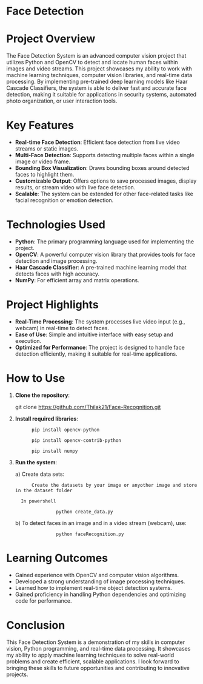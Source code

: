 # Face Detection

# Project Overview

The Face Detection System is an advanced computer vision project that utilizes Python and OpenCV to detect and locate human faces within images and video streams. This project showcases
my ability to work with machine learning techniques, computer vision libraries, and real-time data processing. By implementing pre-trained deep learning models like Haar Cascade 
Classifiers, the system is able to deliver fast and accurate face detection, making it suitable for applications in security systems, automated photo organization, or user interaction tools.

# Key Features

- **Real-time Face Detection**: Efficient face detection from live video streams or static images.
- **Multi-Face Detection**: Supports detecting multiple faces within a single image or video frame.
- **Bounding Box Visualization**: Draws bounding boxes around detected faces to highlight them.
- **Customizable Output**: Offers options to save processed images, display results, or stream video with live face detection.
- **Scalable**: The system can be extended for other face-related tasks like facial recognition or emotion detection.

# Technologies Used

- **Python**: The primary programming language used for implementing the project.
- **OpenCV**: A powerful computer vision library that provides tools for face detection and image processing.
- **Haar Cascade Classifier**: A pre-trained machine learning model that detects faces with high accuracy.
- **NumPy**: For efficient array and matrix operations.

# Project Highlights

- **Real-Time Processing**: The system processes live video input (e.g., webcam) in real-time to detect faces.
- **Ease of Use**: Simple and intuitive interface with easy setup and execution.
- **Optimized for Performance**: The project is designed to handle face detection efficiently, making it suitable for real-time applications.

# How to Use

1. **Clone the repository**:

      git clone https://github.com/Thilak21/Face-Recognition.git
    

2. **Install required libraries**:

             pip install opencv-python
   
             pip install opencv-contrib-python
   
             pip install numpy
    

4. **Run the system**:

     a) Create data sets:
   
             Create the datasets by your image or anyother image and store in the dataset folder

         In powershell

                      python create_data.py

     b) To detect faces in an image and in a video stream (webcam), use:

                      python faceRecognition.py
    
    

# Learning Outcomes

- Gained experience with OpenCV and computer vision algorithms.
- Developed a strong understanding of image processing techniques.
- Learned how to implement real-time object detection systems.
- Gained proficiency in handling Python dependencies and optimizing code for performance.

# Conclusion

This Face Detection System is a demonstration of my skills in computer vision, Python programming, and real-time data processing. It showcases my ability to apply machine learning techniques to solve real-world problems and create efficient, scalable applications. I look forward to bringing these skills to future opportunities and contributing to innovative projects.


